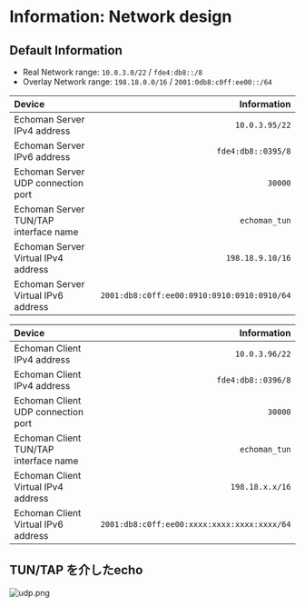 # Information: Network design

## Default Information

- Real Network range: `10.0.3.0/22` / `fde4:db8::/8`
- Overlay Network range: `198.18.0.0/16` / `2001:0db8:c0ff:ee00::/64`

| Device | Information |
| :--- | ---: |
| Echoman Server IPv4 address | `10.0.3.95/22` |
| Echoman Server IPv6 address | `fde4:db8::0395/8` |
| Echoman Server UDP connection port  | `30000` |
| Echoman Server TUN/TAP interface name | `echoman_tun` |
| Echoman Server Virtual IPv4 address | `198.18.9.10/16` |
| Echoman Server Virtual IPv6 address | `2001:db8:c0ff:ee00:0910:0910:0910:0910/64` |

| Device | Information |
| :--- | ---: |
| Echoman Client IPv4 address | `10.0.3.96/22` |
| Echoman Client IPv4 address | `fde4:db8::0396/8` |
| Echoman Client UDP connection port  | `30000` |
| Echoman Client TUN/TAP interface name | `echoman_tun` |
| Echoman Client Virtual IPv4 address | `198.18.x.x/16` |
| Echoman Client Virtual IPv6 address | `2001:db8:c0ff:ee00:xxxx:xxxx:xxxx:xxxx/64` |

## TUN/TAP を介したecho
<img src="./img/udp.png" alt="udp.png" />
